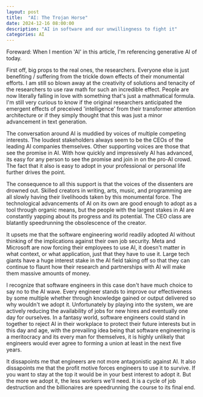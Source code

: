 ```yaml
---
layout: post
title:  "AI: The Trojan Horse"
date: 2024-12-16 08:00:00
description: "AI in software and our unwillingness to fight it"
categories: AI
---
```


Foreward: When I mention 'AI' in this article, I'm referencing generative AI of today.

First off, big props to the real ones, the researchers. Everyone else is just benefiting / suffering from the trickle down effects of their monumental efforts. I am still so blown away at the creativity of solutions and tenacity of the researchers to use raw math for such an incredible effect. People are now literally falling in love with something that's just a mathmatical formula. I'm still very curious to know if the original researchers anticipated the emergent effects of preceived 'intelligence' from their transformer attention architecture or if they simply thought that this was just a minor advancement in text generation.

The conversation around AI is muddied by voices of multiple competing interests. The loudest stakeholders always seem to be the CEOs of the leading AI companies themselves. Other supporting voices are those that see the promise in AI. With how quickly and impressively AI has advanced, its easy for any person to see the promise and join in on the pro-AI crowd. The fact that it also is easy to adopt in your professional or personal life further drives the point. 

The consequence to all this support is that the voices of the dissenters are drowned out. Skilled creators in writing, arts, music, and programming are all slowly having their livelihoods taken by this monumental force. The technological advancements of AI on its own are good enough to adopt as a tool through organic means, but the people with the largest stakes in AI are constantly yapping about its progress and its potential. The CEO class are blatantly speedrunning the obsolescence of the creator.

It upsets me that the software engineering world readily adopted AI without thinking of the implications against their own job security. Meta and Microsoft are now forcing their employees to use AI, it doesn't matter in what context, or what application, just that they have to use it. Large tech giants have a huge interest stake in the AI field taking off so that they can continue to flaunt how their research and partnerships with AI will make them massive amounts of money. 

I recognize that software engineers in this case don't have much choice to say no to the AI wave. Every engineer stands to improve our effectiveness by some multiple whether through knowledge gained or output delivered so why wouldn't we adopt it. Unfortunately by playing into the system, we are actively reducing the availability of jobs for new hires and eventually one day for ourselves. In a fantasy world, software engineers could stand in together to reject AI in their workplace to protect their future interests but in this day and age, with the prevailing idea being that software engineering is a meritocracy and its every man for themselves, it is highly unlikely that engineers would ever agree to forming a union at least in the next five years. 

It dissapoints me that engineers are not more antagonistic against AI. It also dissapoints me that the profit motive forces engineers to use it to survive. If you want to stay at the top it would be in your best interest to adopt it. But the more we adopt it, the less workers we'll need. It is a cycle of job destruction and the billionaires are speedrunning the course to its final end.